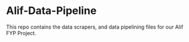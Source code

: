 # Alif-Data-Pipeline
This repo contains the data scrapers, and data pipelining files for our Alif FYP Project. 
